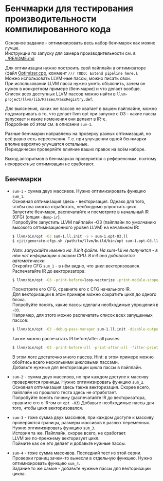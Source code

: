 # Бенчмарки для тестирования производительности компилированного кода

Основное задание - оптимизировать весь набор бенчмарок как можно лучше.  
Инструкции по запуску для замера производительности см. в [../README.md](../README.md)  

Для оптимизации нужно построить свой пайплайн в оптимизаторе (файл [Optimizer.cpp](../Optimizer/Optimizer.cpp), коммент `/// TODO: Extend pipeline here.`).  
Можно использовать LLVM-ные пассы, можно писать свои.  
При использовании LLVM пасса нужно уметь объяснить, зачем он нужен в конкретном примере (бенчмарке) и что делает вообще.  
Список всех доступных LLVM пассов можно найти в `llvm-project/llvm/lib/Passes/PassRegistry.def`.  

Для выяснения, каких же пассов не хватает в вашем пайплайне, можно подсматривать в то, что делает llvm opt при запуске с O3 - какие пассы запускает и какие изменения они делают в IR-е.  
Подробнее об этом см. в описании `sum-1`.  

Разные бенчмарки направлены на проверку разных оптимизаций, но всё равно есть пересечения. Т.е. при улучшении одной бенчмарки вполне вероятно улучшатся остальные.  
Периодически проверяйте влияние ваших правок на всём наборе.

Выход алгоритмов в бенчмарках проверяется с референсным, поэтому некорректные оптимизации не сработают.  

## Бенчмарки

- `sum-1` - сумма двух массивов. Нужно оптимизировать функцию `sum_1`.  
  Основная оптимизация здесь - векторизация. Однако для того, чтобы она смогла отработать, необходимо упростить цикл.  
  Запустите бенчмарк, распечатайте и посмотрите в начальный IR (CFG) (опция `-dump-ir`).  
  Попробуйте запустить LLVM пайплайн -O3 (пайплайн по умолчанию высокого оптимизационного уровня LLVM) на начальном IR:
  ```sh
  $ llvm/bin/opt -O3 sum-1.ll.init -S > sum-1.opt-O3.ll
  $ cjit/generate-cfgs.sh /path/to/llvm/build/bin/opt sum-1.opt-O3.ll
  ```
  _Note: запускайте именно на .ll.init файле. На sum-1.ll не получится - в нём нет информации о вашем CPU. В init она добавляется автоматически._   
  Откройте CFG `sum_1` - в нём видно, что цикл векторизовался.  
  Распечатайте IR до векторизатора:
  ```sh
  $ llvm/bin/opt -O3 -print-before=loop-vectorize -print-module-scope -filter-print-funcs=sum_1 sum-1.ll.init -disable-output > sum-1.before-vectorize.ll
  ```
  Посмотрите его CFG, сравните его с CFG начального IR.  
  Для векторизации в этом примере можно сократить цикл до одного блока.  
  Попробуйте понять, какие пассы сделали необходимые упрощения в `-O3`.  
  Например, для этого можно распечатать список всех запущенных пассов:
  ```sh
  $ llvm/bin/opt -O3 -debug-pass-manager sum-1.ll.init -disable-output
  ```
  Также можно распечатать IR before/after all passes:
  ```sh
  $ llvm/bin/opt -O3 -print-before-all -print-after-all -filter-print-funcs=sum_1 sum-1.ll.init -disable-output > sum-1.before-after-all.ll
  ```
  В этом логе достаточно много пассов. Hint: в этом примере можно обойтись всего несколькими цикловыми пассами.  
  Добавьте нужные для векторизации цикла пассы в пайплайн.

- `sum-2` - сумма двух массивов, но при каждом доступе к массиву проверяются границы. Нужно оптимизировать функцию `sum_2`.  
  Основная оптимизация здесь также векторизация. Скорее всего, пайплайн из прошлого теста здесь не отработает.  
  Попробуйте понять почему (распечатайте IR до векторизатора, сравните его с IR-ом от `opt -O3`)
  Добавьте необходимые пассы для того, чтобы цикл векторизовался.

- `sum-3` - тоже сумма двух массивов, при каждом доступе к массиву проверяются границы, размеры массивов в разных переменных. Нужно оптимизировать функцию `sum_3`.  
  История та же. Пайплайн, скорее всего, не сработает.  
  LLVM же по-прежнему векторизует цикл.  
  Поймите как он это делает и добавьте нужные пассы.  

- `sum-4` - тоже сумма массивов. Последний тест из этой серии. Проверки границ зачем-то вынесли в отдельную функцию. Нужно оптимизировать функцию `sum_4`.  
  Задание то же самое - добавьте нужные пассы для векторизации цикла.  
